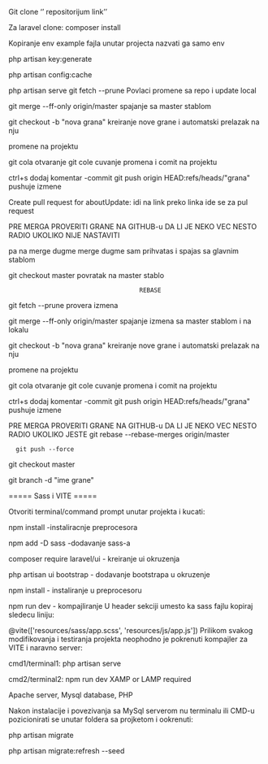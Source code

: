 Git clone ‘’ repositorijum link’’

Za laravel clone: composer install

Kopiranje env example fajla unutar projecta nazvati ga samo env

php artisan key:generate

php artisan config:cache

php artisan serve
git fetch --prune Povlaci promene sa repo i update local

git merge --ff-only origin/master spajanje sa master stablom

git checkout -b "nova grana" kreiranje nove grane i automatski prelazak na nju

promene na projektu

git cola otvaranje git cole cuvanje promena i comit na projektu

ctrl+s
dodaj komentar -commit
git push origin HEAD:refs/heads/"grana" pushuje izmene

Create pull request for aboutUpdate: idi na link preko linka ide se za pul request

PRE MERGA PROVERITI GRANE NA GITHUB-u DA LI JE NEKO VEC NESTO RADIO UKOLIKO NIJE NASTAVITI

pa na merge dugme merge dugme sam prihvatas i spajas sa glavnim stablom

git checkout master povratak na master stablo

                                        REBASE
git fetch --prune provera izmena

git merge --ff-only origin/master spajanje izmena sa master stablom i na lokalu

git checkout -b "nova grana" kreiranje nove grane i automatski prelazak na nju

promene na projektu

git cola otvaranje git cole cuvanje promena i comit na projektu

ctrl+s
dodaj komentar -commit
git push origin HEAD:refs/heads/"grana" pushuje izmene

PRE MERGA PROVERITI GRANE NA GITHUB-u DA LI JE NEKO VEC NESTO RADIO UKOLIKO JESTE
      git rebase --rebase-merges origin/master

      git push --force
git checkout master

git branch -d "ime grane"

===== Sass i VITE =====

Otvoriti terminal/command prompt unutar projekta i kucati:

npm install        -instaliracnje preprocesora

npm add -D sass    -dodavanje sass-a

composer require laravel/ui   - kreiranje ui okruzenja

php artisan ui bootstrap      - dodavanje bootstrapa u okruzenje

npm install                   - instaliranje u preprocesoru

npm run dev                   - kompajliranje
U header sekciji umesto ka sass fajlu kopiraj sledecu liniju:

@vite(['resources/sass/app.scss', 'resources/js/app.js'])
Prilikom svakog modifikovanja i testiranja projekta neophodno je pokrenuti kompajler za VITE i naravno server:

cmd1/terminal1: php artisan serve

cmd2/terminal2: npm run dev
XAMP or LAMP required

Apache server, Mysql database, PHP

Nakon instalacije i povezivanja sa MySql serverom nu terminalu ili CMD-u pozicionirati se unutar foldera sa projketom i ookrenuti:

php artisan migrate

php artisan migrate:refresh --seed
